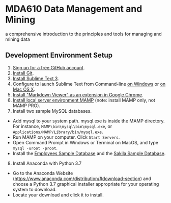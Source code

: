 # MDA610 Data Management and Mining
a comprehensive introduction to the principles and tools for managing and mining data

## Development Environment Setup
1. [Sign up for a free GitHub account](https://github.com). 
2. [Install Git](https://git-scm.com/book/en/v2/Getting-Started-Installing-Git).
3. [Install Sublime Text 3](https://www.sublimetext.com/3).
4. Configure to launch Sublime Text from Command-line [on Windows](https://www.youtube.com/watch?v=OWOYqoLPPyU) or [on Mac OS X](https://medium.com/@petehouston/config-to-launch-sublime-text-from-command-line-on-mac-os-x-d7c6fdb5104b).
5. [Install "Markdown Viewer" as an extension in Google Chrome](https://support.google.com/chrome_webstore/answer/2664769?hl=en).
6. [Install local server environment MAMP](https://www.mamp.info/en/) (note: install MAMP only, not MAMP PRO).
7. Install two sample MySQL databases.
  - Add mysql to your system path. mysql.exe is inside the MAMP directory. For instance, ``MAMP\bin\mysql\bin\mysql.exe``, or ``Applications/MAMP/Library/bin/mysql.exe``. 
  - Run MAMP on your computer. Click ``Start Servers``.
  - Open Command Prompt in Windows or Terminal on MacOS, and type ``mysql -uroot -proot``.
  - Install the [Employees Sample Database](https://dev.mysql.com/doc/employee/en/) and the [Sakila Sample Database](https://dev.mysql.com/doc/sakila/en/sakila-installation.html).   
8. Install Anaconda with Python 3.7 
  - Go to the Anaconda Website (https://www.anaconda.com/distribution/#download-section) and choose a Python 3.7 graphical installer appropriate for your operating system to download.
  - Locate your download and click it to install. 